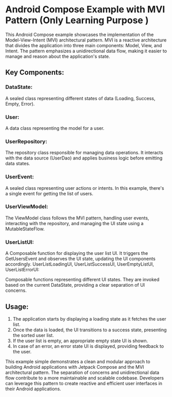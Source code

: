 
# Android Compose Example with MVI Pattern (Only Learning Purpose )

This Android Compose example showcases the implementation of the Model-View-Intent (MVI) architectural pattern. MVI is a reactive architecture that divides the application into three main components: Model, View, and Intent. The pattern emphasizes a unidirectional data flow, making it easier to manage and reason about the application's state.

## Key Components:

### DataState:
A sealed class representing different states of data (Loading, Success, Empty, Error).

### User:
A data class representing the model for a user.

### UserRepository:
The repository class responsible for managing data operations. It interacts with the data source (UserDao) and applies business logic before emitting data states.

### UserEvent:
A sealed class representing user actions or intents. In this example, there's a single event for getting the list of users.

### UserViewModel:
The ViewModel class follows the MVI pattern, handling user events, interacting with the repository, and managing the UI state using a MutableStateFlow.

### UserListUI:
A Composable function for displaying the user list UI. It triggers the GetUsersEvent and observes the UI state, updating the UI components accordingly.
UserListLoadingUI, UserListSuccessUI, UserEmptyListUI, UserListErrorUI:

Composable functions representing different UI states. They are invoked based on the current DataState, providing a clear separation of UI concerns.

## Usage:
1. The application starts by displaying a loading state as it fetches the user list.
2. Once the data is loaded, the UI transitions to a success state, presenting the sorted user list.
3. If the user list is empty, an appropriate empty state UI is shown.
4. In case of an error, an error state UI is displayed, providing feedback to the user.

This example simple demonstrates a clean and modular approach to building Android applications with Jetpack Compose and the MVI architectural pattern. The separation of concerns and unidirectional data flow contribute to a more maintainable and scalable codebase. Developers can leverage this pattern to create reactive and efficient user interfaces in their Android applications.
